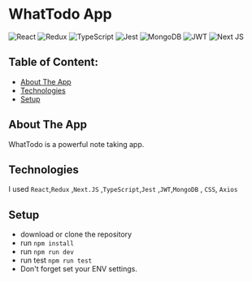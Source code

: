 
# WhatTodo App
 ![React](https://img.shields.io/badge/react-%2320232a.svg?style=for-the-badge&logo=react&logoColor=%2361DAFB) ![Redux](https://img.shields.io/badge/redux-%23593d88.svg?style=for-the-badge&logo=redux&logoColor=white) ![TypeScript](https://img.shields.io/badge/typescript-%23007ACC.svg?style=for-the-badge&logo=typescript&logoColor=white) ![Jest](https://img.shields.io/badge/-jest-%23C21325?style=for-the-badge&logo=jest&logoColor=white) ![MongoDB](https://img.shields.io/badge/MongoDB-%234ea94b.svg?style=for-the-badge&logo=mongodb&logoColor=white) ![JWT](https://img.shields.io/badge/JWT-black?style=for-the-badge&logo=JSON%20web%20tokens) ![Next JS](https://img.shields.io/badge/Next-black?style=for-the-badge&logo=next.js&logoColor=white)


## Table of Content:

- [About The App](#about-the-app)
- [Technologies](#technologies)
- [Setup](#setup)

## About The App

WhatTodo is a powerful note taking app. 

## Technologies

I used `React`,`Redux` ,`Next.JS` ,`TypeScript`,`Jest` ,`JWT`,`MongoDB` , `CSS`, `Axios`

## Setup

- download or clone the repository
- run `npm install`
- run `npm run dev`
- run test `npm run test`
- Don't forget set your ENV settings.

